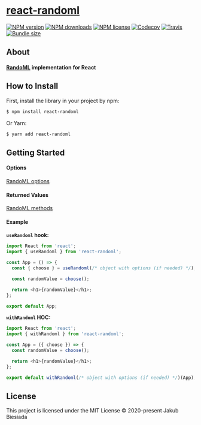 # [react-randoml](https://github.com/randoml-js/react-randoml)

[![NPM version](http://img.shields.io/npm/v/react-randoml?style=flat-square)](https://www.npmjs.com/package/react-randoml)
[![NPM downloads](http://img.shields.io/npm/dm/react-randoml?style=flat-square)](https://www.npmjs.com/package/react-randoml)
[![NPM license](https://img.shields.io/npm/l/react-randoml?style=flat-square)](https://www.npmjs.com/package/react-randoml)
[![Codecov](https://img.shields.io/codecov/c/github/randoml-js/react-randoml?style=flat-square)](https://codecov.io/gh/randoml-js/react-randoml)
[![Travis](https://img.shields.io/travis/randoml-js/react-randoml/master?style=flat-square)](https://travis-ci.org/randoml-js/react-randoml)
[![Bundle size](https://img.shields.io/bundlephobia/min/react-randoml?style=flat-square)](https://bundlephobia.com/result?p=react-randoml)

## About

#### [RandoML](https://www.npmjs.com/package/randoml) implementation for React

## How to Install

First, install the library in your project by npm:

```sh
$ npm install react-randoml
```

Or Yarn:

```sh
$ yarn add react-randoml
```

## Getting Started

#### Options

[RandoML options](https://github.com/randoml-js/randoml#options)

#### Returned Values

[RandoML methods](https://github.com/randoml-js/randoml#methods)

#### Example

**`useRandoml` hook:**

```js
import React from 'react';
import { useRandoml } from 'react-randoml';

const App = () => {
  const { choose } = useRandoml(/* object with options (if needed) */);

  const randomValue = choose();

  return <h1>{randomValue}</h1>;
};

export default App;
```

**`withRandoml` HOC:**

```js
import React from 'react';
import { withRandoml } from 'react-randoml';

const App = ({ choose }) => {
  const randomValue = choose();

  return <h1>{randomValue}</h1>;
};

export default withRandoml(/* object with options (if needed) */)(App);
```

## License

This project is licensed under the MIT License © 2020-present Jakub Biesiada

